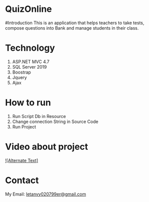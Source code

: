 # QuizOnline

#Introduction
This is an application that helps teachers to take tests, compose questions into Bank and manage students in their class.

# Technology
 1. ASP.NET MVC 4.7
 2. SQL Server 2019
 3. Boostrap
 4. Jquery
 5. Ajax
# How to run
 1. Run Script Db in Resource
 2. Change connection String in Source Code
 3. Run Project
# Video about project
[![Alternate Text]]({https://www.youtube.com/watch?v=XATqMRdHBh8} "QuizOnline")
 # Contact
 My Email: letanvy020799er@gmail.com
